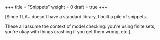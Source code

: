 +++
title = "Snippets"
weight = 0
draft = true
+++

[Since TLA+ doesn't have a standard library, I built a pile of snippets.

These all assume the context of model checking: you're using finite sets, you're okay with things crashing if you get them wrong, etc.]

